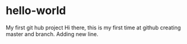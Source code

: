 # hello-world
My first git  hub project
Hi there, this is my first time at github creating master and branch.
Adding new line.

